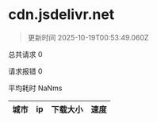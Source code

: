 
  # cdn.jsdelivr.net

  > 更新时间 2025-10-19T00:53:49.060Z
  
  总共请求 0

  请求报错 0

  平均耗时 NaNms

|城市|ip|下载大小|速度|
|-----|----------|---|---|

  